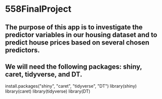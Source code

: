 # 558FinalProject

## The purpose of this app is to investigate the predictor variables in our housing dataset and to predict house prices based on several chosen predictors. 

## We will need the following packages: shiny, caret, tidyverse, and DT. 

install.packages("shiny", "caret", "tidyverse", "DT")
library(shiny)
library(caret)
library(tidyverse)
library(DT)

